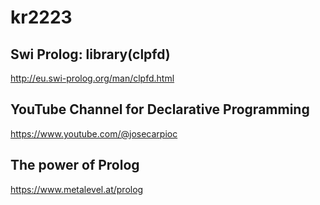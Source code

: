# kr2223

## Swi Prolog: library(clpfd)
http://eu.swi-prolog.org/man/clpfd.html

## YouTube Channel for Declarative Programming
https://www.youtube.com/@josecarpioc

## The power of Prolog
https://www.metalevel.at/prolog
